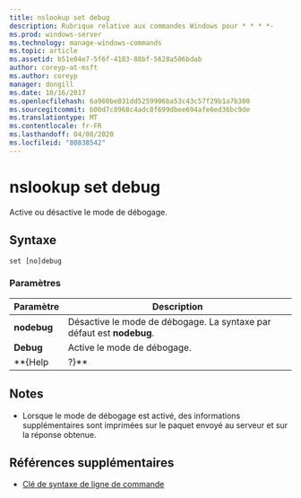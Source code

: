 ```yaml
---
title: nslookup set debug
description: Rubrique relative aux commandes Windows pour * * * *-
ms.prod: windows-server
ms.technology: manage-windows-commands
ms.topic: article
ms.assetid: b51e04e7-5f6f-4183-88bf-5628a506bdab
author: coreyp-at-msft
ms.author: coreyp
manager: dongill
ms.date: 10/16/2017
ms.openlocfilehash: 6a960be031dd5259906ba53c43c57f29b1a7b300
ms.sourcegitcommit: b00d7c8968c4adc8f699dbee694afe6ed36bc9de
ms.translationtype: MT
ms.contentlocale: fr-FR
ms.lasthandoff: 04/08/2020
ms.locfileid: "80838542"
---
```

# <a name="nslookup-set-debug"></a>nslookup set debug



Active ou désactive le mode de débogage.

## <a name="syntax"></a>Syntaxe

```
set [no]debug
```

### <a name="parameters"></a>Paramètres

|  Paramètre  |                         Description                          |
|-------------|--------------------------------------------------------------|
| **nodebug** | Désactive le mode de débogage. La syntaxe par défaut est **nodebug**. |
|  **Debug**  |                   Active le mode de débogage.                   |
|  \*\*{Help  |                            ?}\*\*                            |

## <a name="remarks"></a>Notes

-   Lorsque le mode de débogage est activé, des informations supplémentaires sont imprimées sur le paquet envoyé au serveur et sur la réponse obtenue.

## <a name="additional-references"></a>Références supplémentaires

- [Clé de syntaxe de ligne de commande](command-line-syntax-key.md)